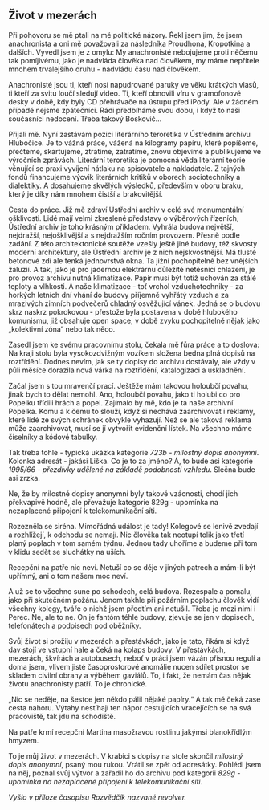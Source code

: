 ## Život v mezerách

Při pohovoru se mě ptali na mé politické názory. Řekl jsem jim, že jsem anachronista a oni mě považovali za následníka Proudhona, Kropotkina a dalších. Vyvedl jsem je z omylu: My anachronisté nebojujeme proti něčemu tak pomíjivému, jako je nadvláda člověka nad člověkem, my máme nepřítele mnohem trvalejšího druhu - nadvládu času nad člověkem.

Anachronisté jsou ti, kteří nosí napudrované paruky ve věku krátkých vlasů, ti kteří za svitu loučí sledují video. Ti, kteří obnovili víru v gramofonové desky v době, kdy byly CD přehrávače na ústupu před iPody. Ale v žádném případě nejsme zpátečníci. Rádi předbíháme svou dobu, i když to naši současníci nedocení. Třeba takový Boskovič...

Přijali mě. Nyní zastávám pozici literárního teroretika v Ústředním archivu Hlubočice. Je to vážná práce, vážená na kilogramy papíru, které popíšeme, přečteme, skartujeme, ztratíme, zatratíme, znovu objevíme a publikujeme ve výročních zprávách. Literární teroretika je pomocná věda literární teorie věnující se praxi vyvíjení nátlaku na spisovatele a nakladatele. Z tajných fondů financujeme výcvik literárních kritiků v oborech sociotechniky a dialektiky. A dosahujeme skvělých výsledků, především v oboru braku, který je díky nám mnohem čistší a brakovitější.

Cesta do práce. Již mě zdraví Ústřední archiv v celé své monumentální ošklivosti. Lidé mají velmi zkreslené představy o výběrových řízeních, Ústřední archiv je toho krásným příkladem. Vyhrála budova největší, nejdražší, nejošklivější a s nejdražším ročním provozem. Přesně podle zadání. Z této architektonické soutěže vzešly ještě jiné budovy, též skvosty moderní architektury, ale Ústřední archiv je z nich nejskvostnější. Má tlusté betonové zdi ale tenká jednovrstvá okna. Ta jižní pochopitelně bez vnějších žaluzií. A tak, jako je pro jadernou elektrárnu důležité netěsnící chlazení, je pro provoz archivu nutná klimatizace. Papír musí být totiž uchován za stálé teploty a vlhkosti. A naše klimatizace - toť vrchol vzduchotechniky - za horkých letních dní vhání do budovy příjemně vyhřátý vzduch a za mrazivých zimních podvečerů chladný osvěžující vánek. Jedná se o budovu skrz naskrz pokrokovou - přestože byla postavena v době hlubokého komunismu, již obsahuje open space, v době zvyku pochopitelně nějak jako „kolektivní zóna“ nebo tak něco.

Zasedl jsem ke svému pracovnímu stolu, čekala mě fůra práce a to doslova: Na kraji stolu byla vysokozdvižným vozíkem složena bedna plná dopisů na roztřídění. Dodnes nevím, jak se ty dopisy do archivu dostávaly, ale vždy v půli měsíce dorazila nová várka na roztřídění, katalogizaci a uskladnění.

Začal jsem s tou mravenčí prací. Ještěže mám takovou holoubčí povahu, jinak bych to dělat nemohl. Ano, holoubčí povahu, jako ti holubi co pro Popelku třídili hrách a popel. Zajímalo by mě, kdo je ta naše archivní Popelka. Komu a k čemu to slouží, když si nechává zaarchivovat i reklamy, které lidé ze svých schránek obvykle vyhazují. Než se ale taková reklama může zaarchivovat, musí se jí vytvořit evidenční lístek. Na všechno máme číselníky a kódové tabulky.

Tak třeba tohle - typická ukázka kategorie *723b - milostný dopis anonymní*. Kolonka adresát - jakási Liška. Co je to za jméno? Á, to bude asi kategorie *1995/66 - přezdívky udělené na základě podobnosti vzhledu*. Slečna bude asi zrzka.

Ne, že by milostné dopisy anonymní byly takové vzácnosti, chodí jich překvapivě hodně, ale převažuje kategorie 829g - upomínka na nezaplacené připojení k telekomunikační síti.

Rozezněla se siréna. Mimořádná událost je tady! Kolegové se lenivě zvedají a rozhlížejí, k odchodu se nemají. Nic člověka tak neotupí tolik jako třetí planý poplach v tom samém týdnu. Jednou tady uhoříme a budeme při tom v klidu sedět se sluchátky na uších.

Recepční na patře nic neví. Netuší co se děje v jiných patrech a mám-li být upřímný, ani o tom našem moc neví.

A už se to všechno sune po schodech, celá budova. Rozespale a pomalu, jako při skutečném požáru. Jenom takhle při požárním poplachu člověk vidí všechny kolegy, tváře o nichž jsem předtím ani netušil. Třeba je mezi nimi i Perec. Ne, ale to ne. On je fantóm téhle budovy, zjevuje se jen v dopisech, telefonátech a podpisech pod oběžníky.

Svůj život si prožiju v mezerách a přestávkách, jako je tato, říkám si když dav stojí ve vstupní hale a čeká na kolaps budovy. V přestávkách, mezerách, škvírách a autobusech, neboť v práci jsem vázán přísnou regulí a doma jsem, vlivem jisté časoprostorové anomálie nucen sdílet prostor se skladem civilní obrany a výběhem gaviálů. To, i fakt, že nemám čas nějak životu anachronisty patří. To je chronické.

„Nic se neděje, na šestce jen někdo pálil nějaké papíry.“ A tak mě čeká zase cesta nahoru. Výtahy nestíhají ten nápor cestujících vracejících se na svá pracoviště, tak jdu na schodiště.

Na patře krmí recepční Martina masožravou rostlinu jakýmsi blanokřídlým hmyzem.

To je můj život v mezerách. V krabici s dopisy na stole skončil *milostný dopis anonymní*, psaný mou rukou. Vrátil se zpět od adresátky. Pohlédl jsem na něj, poznal svůj výtvor a zařadil ho do archivu pod kategorii *829g - upomínka na nezaplacené připojení k telekomunikační síti*.

*Vyšlo v příloze časopisu Rozvědčík nazvané revolver.*

